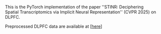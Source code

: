 This is the PyTorch implementation of the paper ''STINR: Deciphering Spatial Transcriptomics via Implicit Neural Representation'' (CVPR 2025) on DLPFC.

Preprocessed DLPFC data are available at [<a href="https://drive.google.com/drive/folders/1EltGoufcGY4n-PCZtwN8SPJ8J_OaUUUj?usp=drive_link">here</a>]

